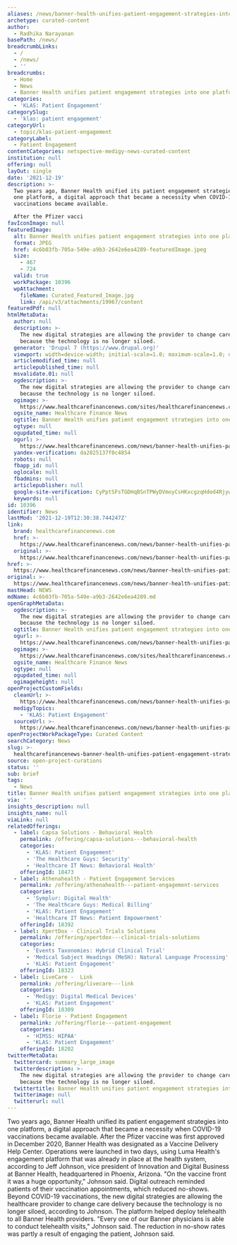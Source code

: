 ```yaml
---
aliases: /news/banner-health-unifies-patient-engagement-strategies-into-one-platform
archetype: curated-content
author:
  - Radhika Narayanan
basePath: /news/
breadcrumbLinks:
  - /
  - /news/
  - ''
breadcrumbs:
  - Home
  - News
  - Banner Health unifies patient engagement strategies into one platform
categories:
  - 'KLAS: Patient Engagement'
categorySlug:
  - 'klas: patient engagement'
categoryUrl:
  - topic/klas-patient-engagement
categoryLabel:
  - Patient Engagement
contentCategories: netspective-medigy-news-curated-content
institution: null
offering: null
layOut: single
date: '2021-12-19'
description: >-
  Two years ago, Banner Health unified its patient engagement strategies into
  one platform, a digital approach that became a necessity when COVID-19
  vaccinations became available.

  After the Pfizer vacci
favIconImage: null
featuredImage:
  alt: Banner Health unifies patient engagement strategies into one platform
  format: JPEG
  href: 4c6b03fb-705a-549e-a9b3-2642e6ea4289-featuredImage.jpeg
  size:
    - 467
    - 724
  valid: true
  workPackage: 10396
  wpAttachment:
    fileName: Curated_Featured_Image.jpg
    link: /api/v3/attachments/19967/content
featuredPdf: null
htmlMetaData:
  author: null
  description: >-
    The new digital strategies are allowing the provider to change care delivery
    because the technology is no longer siloed.
  generator: 'Drupal 7 (https://www.drupal.org)'
  viewport: width=device-width; initial-scale=1.0; maximum-scale=1.0; user-scalable=no
  articlemodified_time: null
  articlepublished_time: null
  msvalidate.01: null
  ogdescription: >-
    The new digital strategies are allowing the provider to change care delivery
    because the technology is no longer siloed.
  ogimage: >-
    https://www.healthcarefinancenews.com/sites/healthcarefinancenews.com/files/Mom.atComputer.MarkoGeber_0.jpg
  ogsite_name: Healthcare Finance News
  ogtitle: Banner Health unifies patient engagement strategies into one platform
  ogtype: null
  ogupdated_time: null
  ogurl: >-
    https://www.healthcarefinancenews.com/news/banner-health-unifies-patient-engagement-strategies-one-platform
  yandex-verification: da2025137f0c4854
  robots: null
  fbapp_id: null
  oglocale: null
  fbadmins: null
  articlepublisher: null
  google-site-verification: CyPptSFsTGDHqBSnTPWyDVmoyCsHKxcgzqHded4Rjyw
  keywords: null
id: 10396
identifier: News
lastMod: '2021-12-19T12:30:38.744247Z'
link:
  brand: healthcarefinancenews.com
  href: >-
    https://www.healthcarefinancenews.com/news/banner-health-unifies-patient-engagement-strategies-one-platform
  original: >-
    https://www.healthcarefinancenews.com/news/banner-health-unifies-patient-engagement-strategies-one-platform
href: >-
  https://www.healthcarefinancenews.com/news/banner-health-unifies-patient-engagement-strategies-one-platform
original: >-
  https://www.healthcarefinancenews.com/news/banner-health-unifies-patient-engagement-strategies-one-platform
mastHead: NEWS
mdName: 4c6b03fb-705a-549e-a9b3-2642e6ea4289.md
openGraphMetaData:
  ogdescription: >-
    The new digital strategies are allowing the provider to change care delivery
    because the technology is no longer siloed.
  ogtitle: Banner Health unifies patient engagement strategies into one platform
  ogurl: >-
    https://www.healthcarefinancenews.com/news/banner-health-unifies-patient-engagement-strategies-one-platform
  ogimage: >-
    https://www.healthcarefinancenews.com/sites/healthcarefinancenews.com/files/Mom.atComputer.MarkoGeber_0.jpg
  ogsite_name: Healthcare Finance News
  ogtype: null
  ogupdated_time: null
  ogimageheight: null
openProjectCustomFields:
  cleanUrl: >-
    https://www.healthcarefinancenews.com/news/banner-health-unifies-patient-engagement-strategies-one-platform
  medigyTopics:
    - 'KLAS: Patient Engagement'
  sourceUrl: >-
    https://www.healthcarefinancenews.com/news/banner-health-unifies-patient-engagement-strategies-one-platform
openProjectWorkPackageType: Curated Content
searchCategory: News
slug: >-
  healthcarefinancenews-banner-health-unifies-patient-engagement-strategies-into-one-platform
source: open-project-curations
status: ''
sub: brief
tags:
  - News
title: Banner Health unifies patient engagement strategies into one platform
via: ' '
insights_description: null
insights_name: null
viaLink: null
relatedOfferings:
  - label: Capsa Solutions - Behavioral Health
    permalink: /offering/capsa-solutions---behavioral-health
    categories:
      - 'KLAS: Patient Engagement'
      - 'The Healthcare Guys: Security'
      - 'Healthcare IT News: Behavioral Health'
    offeringId: 18473
  - label: Athenahealth - Patient Engagement Services
    permalink: /offering/athenahealth---patient-engagement-services
    categories:
      - 'Symplur: Digital Health'
      - 'The Healthcare Guys: Medical Billing'
      - 'KLAS: Patient Engagement'
      - 'Healthcare IT News: Patient Empowerment'
    offeringId: 18392
  - label: XpertDox - Clinical Trials Solutions
    permalink: /offering/xpertdox---clinical-trials-solutions
    categories:
      - 'Events Taxonomies: Hybrid Clinical Trial'
      - 'Medical Subject Headings (MeSH): Natural Language Processing'
      - 'KLAS: Patient Engagement'
    offeringId: 18323
  - label: LiveCare -  Link
    permalink: /offering/livecare---link
    categories:
      - 'Medigy: Digital Medical Devices'
      - 'KLAS: Patient Engagement'
    offeringId: 18309
  - label: Florie - Patient Engagement
    permalink: /offering/florie---patient-engagement
    categories:
      - 'HIMSS: HIPAA'
      - 'KLAS: Patient Engagement'
    offeringId: 18202
twitterMetaData:
  twittercard: summary_large_image
  twitterdescription: >-
    The new digital strategies are allowing the provider to change care delivery
    because the technology is no longer siloed.
  twittertitle: Banner Health unifies patient engagement strategies into one platform
  twitterimage: null
  twitterurl: null
---
```

<p>Two years ago, Banner Health unified its patient engagement strategies into one platform, a digital approach that became a necessity when COVID-19 vaccinations became available.
After the Pfizer vaccine was first approved in December 2020, Banner Health was designated as a Vaccine Delivery Help Center.
Operations were launched in two days, using Luma Health's engagement platform that was already in place at the health system, according to Jeff Johnson, vice president of Innovation and Digital Business at Banner Health, headquartered in Phoenix, Arizona.
"On the vaccine front it was a huge opportunity," Johnson said.
Digital outreach reminded patients of their vaccination appointments, which reduced no-shows.
Beyond COVID-19 vaccinations, the new digital strategies are allowing the healthcare provider to change care delivery because the technology is no longer siloed, according to Johnson.
The platform helped deploy telehealth to all Banner Health providers.
"Every one of our Banner physicians is able to conduct telehealth visits," Johnson said.
The reduction in no-show rates was partly a result of engaging the patient, Johnson said.</p>